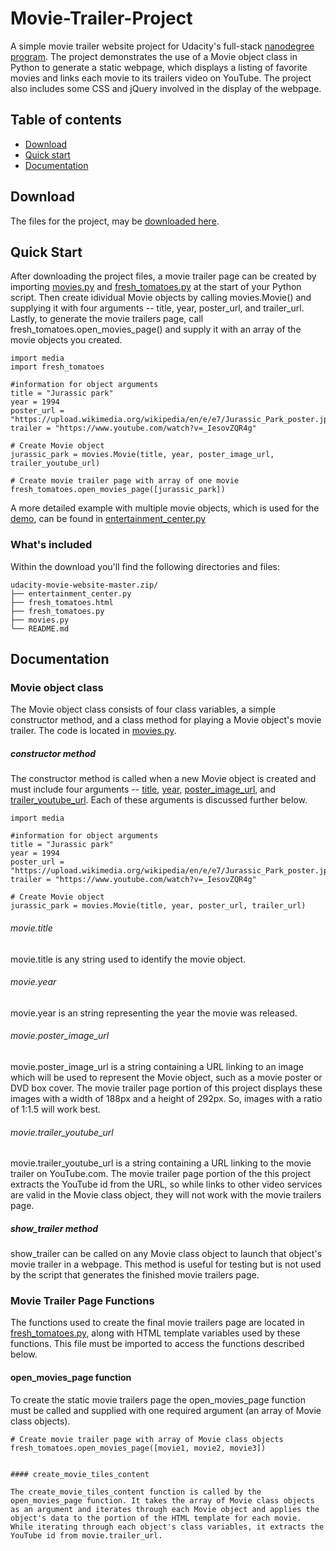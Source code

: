 # Movie-Trailer-Project 

A simple movie trailer website project for Udacity's full-stack [nanodegree program](https://www.udacity.com/nanodegree). The project demonstrates the use of a Movie object class in Python to generate a static webpage, which displays a listing of favorite movies and links each movie to its trailers video on YouTube. The project also includes some CSS and jQuery involved in the display of the webpage. 

## Table of contents

- [Download](#download)
- [Quick start](#quick-start)
- [Documentation](#documentation)


## Download

The files for the project, may be [downloaded here](https://github.com/vishalverma007/udacity-movie-website).

## Quick Start

After downloading the project files, a movie trailer page can be created by importing [movies.py](https://github.com/vishalverma007/udacity-movie-website/blob/master/movies.py) and [fresh_tomatoes.py](https://github.com/vishalverma007/udacity-movie-website/blob/master/fresh_tomatoes.py) at the start of your Python script. Then create idividual Movie objects by calling movies.Movie() and supplying it with four arguments -- title, year, poster_url, and trailer_url. Lastly, to generate the movie trailers page, call fresh_tomatoes.open_movies_page() and supply it with an array of the movie objects you created. 

```
import media
import fresh_tomatoes

#information for object arguments
title = "Jurassic park"
year = 1994
poster_url = "https://upload.wikimedia.org/wikipedia/en/e/e7/Jurassic_Park_poster.jpg"
trailer = "https://www.youtube.com/watch?v=_IesovZQR4g"

# Create Movie object
jurassic_park = movies.Movie(title, year, poster_image_url, trailer_youtube_url)

# Create movie trailer page with array of one movie
fresh_tomatoes.open_movies_page([jurassic_park])

```

A more detailed example with multiple movie objects, which is used for the [demo](https://github.com/vishalverma007/udacity-movie-website/blob/master/fresh_tomatoes.html), can be found in [entertainment_center.py](https://github.com/vishalverma007/udacity-movie-website/blob/master/entertainment_center.py) 


### What's included

Within the download you'll find the following directories and files:

```
udacity-movie-website-master.zip/
├── entertainment_center.py
├── fresh_tomatoes.html
├── fresh_tomatoes.py
├── movies.py
└── README.md
```

## Documentation

### Movie object class

The Movie object class consists of four class variables, a simple constructor method, and a class method for playing a Movie object's movie trailer. The code is located in [movies.py](https://github.com/vishalverma007/udacity-movie-website/blob/master/movies.py). 

##### constructor method

The constructor method is called when a new Movie object is created and must include four arguments -- [title](#movietitle), [year](#movieyear), [poster_image_url](#movieposter_url), and [trailer_youtube_url](#movietrailer_url). Each of these arguments is discussed further below.

```
import media

#information for object arguments
title = "Jurassic park"
year = 1994
poster_url = "https://upload.wikimedia.org/wikipedia/en/e/e7/Jurassic_Park_poster.jpg"
trailer = "https://www.youtube.com/watch?v=_IesovZQR4g"

# Create Movie object
jurassic_park = movies.Movie(title, year, poster_url, trailer_url)
```

###### movie.title

movie.title is any string used to identify the movie object.

###### movie.year

movie.year is an string representing the year the movie was released. 

###### movie.poster_image_url

movie.poster_image_url is a string containing a URL linking to an image which will be used to represent the Movie object, such as a movie poster or DVD box cover. The movie trailer page portion of this project displays these images with a width of 188px and a height of 292px. So, images with a ratio of 1:1.5 will work best. 

###### movie.trailer_youtube_url

movie.trailer_youtube_url is a string containing a URL linking to the movie trailer on YouTube.com. The movie trailer page portion of the this project extracts the YouTube id from the URL, so while links to other video services are valid in the Movie class object, they will not work with the movie trailers page. 

##### show_trailer method

show_trailer can be called on any Movie class object to launch that object's movie trailer in a webpage. This method is useful for testing but is not used by the script that generates the finished movie trailers page.

### Movie Trailer Page Functions 

The functions used to create the final movie trailers page are located in [fresh_tomatoes.py](https://github.com/vishalverma007/udacity-movie-website/blob/master/movies.py), along with HTML template variables used by these functions. This file must be imported to access the functions described below.

#### open_movies_page function

To create the static movie trailers page the open_movies_page function must be called and supplied with one required argument (an array of Movie class objects).
```
# Create movie trailer page with array of Movie class objects
fresh_tomatoes.open_movies_page([movie1, movie2, movie3])


#### create_movie_tiles_content

The create_movie_tiles_content function is called by the open_movies_page function. It takes the array of Movie class objects as an argument and iterates through each Movie object and applies the object's data to the portion of the HTML template for each movie. While iterating through each object's class variables, it extracts the YouTube id from movie.trailer_url.





